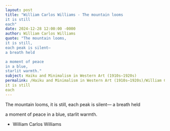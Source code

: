 ```yaml
---
layout: post
title: "William Carlos Williams - The mountain looms
it is still
each"
date: 2024-12-28 12:00:00 -0000
author: William Carlos Williams
quote: "The mountain looms,
it is still,
each peak is silent—
a breath held

a moment of peace
in a blue,
starlit warmth."
subject: Haiku and Minimalism in Western Art (1910s–1920s)
permalink: /Haiku and Minimalism in Western Art (1910s–1920s)/William Carlos Williams/William Carlos Williams - The mountain looms
it is still
each
---
```


The mountain looms,
it is still,
each peak is silent—
a breath held

a moment of peace
in a blue,
starlit warmth.

- William Carlos Williams
